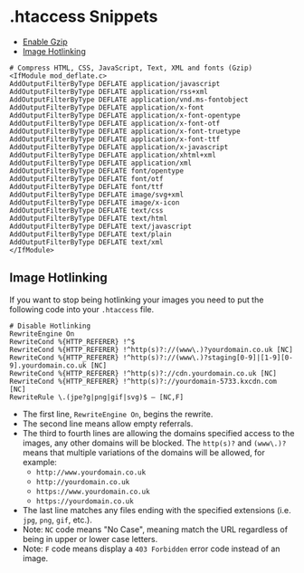 # .htaccess Snippets

<!-- TOC depthFrom:2 depthTo:2 orderedList:false updateOnSave:true withLinks:true -->

- [Enable Gzip](#enable-gzip)
- [Image Hotlinking](#image-hotlinking)

<!-- /TOC -->

```
# Compress HTML, CSS, JavaScript, Text, XML and fonts (Gzip)
<IfModule mod_deflate.c>
AddOutputFilterByType DEFLATE application/javascript
AddOutputFilterByType DEFLATE application/rss+xml
AddOutputFilterByType DEFLATE application/vnd.ms-fontobject
AddOutputFilterByType DEFLATE application/x-font
AddOutputFilterByType DEFLATE application/x-font-opentype
AddOutputFilterByType DEFLATE application/x-font-otf
AddOutputFilterByType DEFLATE application/x-font-truetype
AddOutputFilterByType DEFLATE application/x-font-ttf
AddOutputFilterByType DEFLATE application/x-javascript
AddOutputFilterByType DEFLATE application/xhtml+xml
AddOutputFilterByType DEFLATE application/xml
AddOutputFilterByType DEFLATE font/opentype
AddOutputFilterByType DEFLATE font/otf
AddOutputFilterByType DEFLATE font/ttf
AddOutputFilterByType DEFLATE image/svg+xml
AddOutputFilterByType DEFLATE image/x-icon
AddOutputFilterByType DEFLATE text/css
AddOutputFilterByType DEFLATE text/html
AddOutputFilterByType DEFLATE text/javascript
AddOutputFilterByType DEFLATE text/plain
AddOutputFilterByType DEFLATE text/xml
</IfModule>
```

## Image Hotlinking

If you want to stop being hotlinking your images you need to put the following code into your `.htaccess` file.

```
# Disable Hotlinking
RewriteEngine On
RewriteCond %{HTTP_REFERER} !^$
RewriteCond %{HTTP_REFERER} !^http(s)?://(www\.)?yourdomain.co.uk [NC]
RewriteCond %{HTTP_REFERER} !^http(s)?://(www\.)?staging[0-9]|[1-9][0-9].yourdomain.co.uk [NC]
RewriteCond %{HTTP_REFERER} !^http(s)?://cdn.yourdomain.co.uk [NC]
RewriteCond %{HTTP_REFERER} !^http(s)?://yourdomain-5733.kxcdn.com [NC]
RewriteRule \.(jpe?g|png|gif|svg)$ – [NC,F]
```

- The first line, `RewriteEngine On`, begins the rewrite.
- The second line means allow empty referrals.
- The third to fourth lines are allowing the domains specified access to the images, any other domains will be blocked. The `http(s)?` and `(www\.)?` means that multiple variations of the domains will be allowed, for example:
  - `http://www.yourdomain.co.uk`
  - `http://yourdomain.co.uk`
  - `https://www.yourdomain.co.uk`
  - `https://yourdomain.co.uk`
- The last line matches any files ending with the specified extensions (i.e. `jpg`, `png`, `gif`, etc.).
- Note: `NC` code means "No Case", meaning match the URL regardless of being in upper or lower case letters.
- Note: `F` code means display a `403 Forbidden` error code instead of an image.
